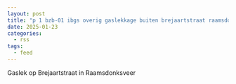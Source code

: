 ```yaml
---
layout: post
title: "p 1 bzb-01 ibgs overig gaslekkage buiten brejaartstraat raamsdonksveer 205092 205233"
date: 2025-01-23
categories: 
  - rss
tags: 
  - feed
---
```


Gaslek op Brejaartstraat in Raamsdonksveer
